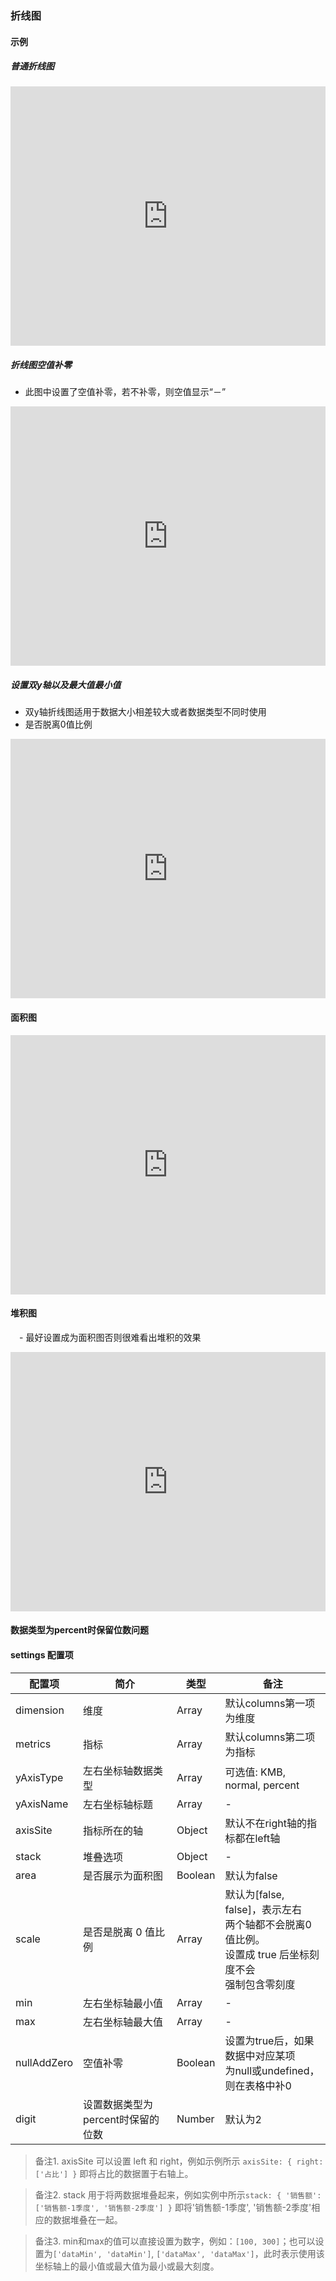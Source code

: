 ### 折线图

#### 示例

##### 普通折线图

<iframe width="100%" height="415"
src="https://jsfiddle.net/vue_echarts/bvtvvy0y/embedded/result,html,js/?bodyColor=fff" allowfullscreen="allowfullscreen" frameborder="0"></iframe>

##### 折线图空值补零

- 此图中设置了空值补零，若不补零，则空值显示“－”

<iframe width="100%" height="415"
src="https://jsfiddle.net/vue_echarts/dx91mu73/2/embedded/result,html,js/?bodyColor=fff" allowfullscreen="allowfullscreen" frameborder="0"></iframe>

##### 设置双y轴以及最大值最小值

- 双y轴折线图适用于数据大小相差较大或者数据类型不同时使用
- 是否脱离0值比例

<iframe width="100%" height="415" src="https://jsfiddle.net/vue_echarts/kxqh73jm/3/embedded/result,html,js/?bodyColor=fff" allowfullscreen="allowfullscreen" frameborder="0"></iframe>

#### 面积图

<iframe width="100%" height="415" src="https://jsfiddle.net/vue_echarts/02jffyzu/embedded/result,html,js/?bodyColor=fff" allowfullscreen="allowfullscreen" frameborder="0"></iframe>

#### 堆积图

　- 最好设置成为面积图否则很难看出堆积的效果

<iframe width="100%" height="415" src="https://jsfiddle.net/vue_echarts/eatvfLfr/embedded/result,html,js/?bodyColor=fff" allowfullscreen="allowfullscreen" frameborder="0"></iframe>

#### 数据类型为percent时保留位数问题




#### settings 配置项

| 配置项 | 简介 | 类型 | 备注 |
| --- | --- | --- | --- |
| dimension | 维度 | Array | 默认columns第一项为维度 |
| metrics | 指标 | Array | 默认columns第二项为指标 |
| yAxisType | 左右坐标轴数据类型 | Array | 可选值: KMB, normal, percent |
| yAxisName | 左右坐标轴标题 | Array | - |
| axisSite | 指标所在的轴 | Object | 默认不在right轴的指标都在left轴 |
| stack | 堆叠选项 | Object | - |
| area | 是否展示为面积图 | Boolean | 默认为false |
| scale | 是否是脱离 0 值比例 | Array | 默认为[false, false]，表示左右<br>两个轴都不会脱离0值比例。<br>设置成 true 后坐标刻度不会<br>强制包含零刻度<br> |
| min | 左右坐标轴最小值 | Array | - |
| max | 左右坐标轴最大值 | Array | - |
| nullAddZero | 空值补零 | Boolean | 设置为true后，如果数据中对应某项<br>为null或undefined，则在表格中补0 |
| digit | 设置数据类型为percent时保留的位数 | Number | 默认为2 |

> 备注1. axisSite 可以设置 left 和 right，例如示例所示 `axisSite: { right: ['占比'] }` 即将占比的数据置于右轴上。

> 备注2. stack 用于将两数据堆叠起来，例如实例中所示`stack: { '销售额': ['销售额-1季度', '销售额-2季度'] }` 即将'销售额-1季度', '销售额-2季度'相应的数据堆叠在一起。

> 备注3. min和max的值可以直接设置为数字，例如：`[100, 300]`；也可以设置为`['dataMin', 'dataMin']`, `['dataMax', 'dataMax']`，此时表示使用该坐标轴上的最小值或最大值为最小或最大刻度。

